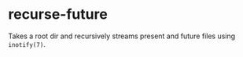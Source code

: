 recurse-future
==============

Takes a root dir and recursively streams present and
future files using `inotify(7)`.
